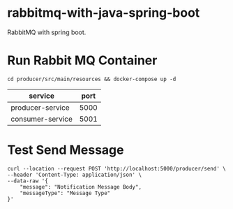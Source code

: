 # rabbitmq-with-java-spring-boot
RabbitMQ with spring boot. 

# Run Rabbit MQ Container
```shell
cd producer/src/main/resources && docker-compose up -d
```
| service | port |
|--|--|
| producer-service | 5000 |
| consumer-service | 5001 |

# Test Send Message
```shell
curl --location --request POST 'http://localhost:5000/producer/send' \
--header 'Content-Type: application/json' \
--data-raw '{
    "message": "Notification Message Body",
    "messageType": "Message Type"
}'
